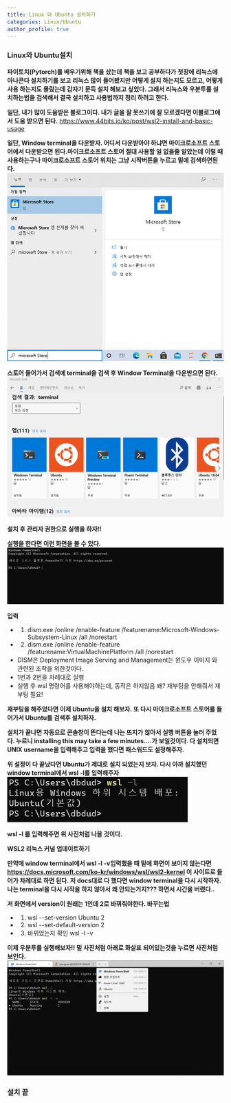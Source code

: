 ```yaml
---
title: Linux 와 Ubuntu 설치하기
categories: Linux/Ubuntu
author_profile: true
---
```




### Linux와 Ubuntu설치 

**파이토치(Pytorch)를 배우기위해 책을 샀는데 책을 보고 공부하다가 첫장에 리눅스에 아나콘다 설치하기를 보고 리눅스 많이 들어봤지만 어떻게 설치 하는지도 모르고,
어떻게 사용 하는지도 몰랐는데 갑자기 문득 설치 해보고 싶었다. 그래서 리눅스와 우분투를 설치하는법을 검색해서 결국 설치하고 사용법까지 정리 하려고 한다.**

**일단, 내가 많이 도움받은 블로그이다. 내가 글을 잘 못쓰기에 잘 모르겠다면 이블로그에서 도움 받으면 된다.**
https://www.44bits.io/ko/post/wsl2-install-and-basic-usage

**일단, Window terminal을 다운받자. 어디서 다운받아야 하냐면 마이크로소프트 스토어에서 다운받으면 된다.마이크로소프트 스토어 절대 사용할 일 없을줄 알았는데 이럴 때 사용하는구나
마이크로소프트 스토어 위치는 그냥 시작버튼을 누르고 밑에 검색하면된다.**
<img src="/assets/images/micro.png">

**스토어 들어가서 검색에 terminal을 검색 후 Window Terminal을 다운받으면 된다.**
<img src="/assets/images/term.PNG">


**설치 후 관리자 권한으로 실행을 하자!!**

**실행을 한다면 이런 화면을 볼 수 있다.**
<img src="/assets/images/ui1.PNG">

**입력**
  - 1. dism.exe /online /enable-feature /featurename:Microsoft-Windows-Subsystem-Linux /all /norestart
  - 2. dism.exe /online /enable-feature /featurename:VirtualMachinePlatform /all /norestart
  - DISM은 Deployment Image Serving and Management는 윈도우 이미지 와 관련된 조작을 위한것이다.
  - 1번과 2번을 차례대로 실행
  - 실행 후 wsl 명령어를 사용해야하는데, 동작은 하지않음 왜? 재부팅을 안해줘서 재부팅 필요!


**재부팅을 해주었다면 이제 Ubuntu을 설치 해보자. 또 다시 마이크로소프트 스토어를 들어가서 Ubuntu를 검색후 설치하자.**

**설치가 끝나면 자동으로 콘솔창이 뜬다는데 나는 뜨지가 않아서 실행 버튼을 눌러 주었다. 누르니 installing this may take a few minutes....가 보일것이다.
다 설치되면 UNIX username을 입력해주고 입력을 했다면 패스워드도 설정해주자.**


**위 설정이 다 끝났다면 Ubuntu가 제대로 설치 되었는지 보자. 다시 아까 설치했던 window terminal에서 wsl -l를 입력해주자**
<img src="/assets/images/wsl1.PNG">

**wsl -l 를 입력해주면 위 사진처럼 나올 것이다.**

**WSL2 리눅스 커널 업데이트하기**

**만약에 window terminal에서 wsl -l -v입력했을 때 밑에 화면이 보이지 않는다면 https://docs.microsoft.com/ko-kr/windows/wsl/wsl2-kernel 이 사이트로 들어가 차례대로 하면 된다.
저 docs대로 다 했다면 window terminal을 다시 시작하자. 나는 terminal을 다시 시작을 하지 않아서 왜 안되는거지??? 하면서 시간을 버렸다..**

**저 화면에서 version이 원래는 1인데 2로 바꿔줘야한다. 바꾸는법**
  - 1. wsl --set-version Ubuntu 2
  - 2. wsl --set-default-version 2
  - 3. 바뀌었는지 확인 wsl -l -v


**이제 우분투를 실행해보자!! 밑 사진처럼 아래로 화살표 되어있는것을 누르면 사진처럼 보인다.**
<img src="/assets/images/uuu.png">


### 설치 끝


